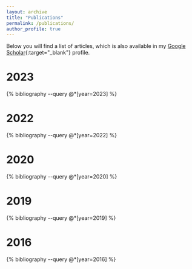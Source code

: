 ```yaml
---
layout: archive
title: "Publications"
permalink: /publications/
author_profile: true
---
```


<link rel="stylesheet" href="/assets/css/publications.css">

Below you will find a list of articles, which is also available in my [Google
Scholar](https://scholar.google.com/citations?user=99RVcu0AAAAJ&hl=en){:target="_blank"}
profile.

<div class="publications">
<h1>2023</h1>
{% bibliography --query @*[year=2023] %}

<h1>2022</h1>
{% bibliography --query @*[year=2022] %}

<h1>2020</h1>
{% bibliography --query @*[year=2020] %}

<h1>2019</h1>
{% bibliography --query @*[year=2019] %}

<h1>2016</h1>
{% bibliography --query @*[year=2016] %}
</div>
